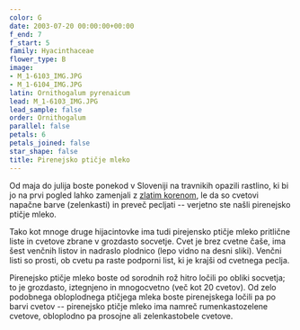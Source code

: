 ```yaml
---
color: G
date: 2003-07-20 00:00:00+00:00
f_end: 7
f_start: 5
family: Hyacinthaceae
flower_type: B
image:
- M_1-6103_IMG.JPG
- M_1-6104_IMG.JPG
latin: Ornithogalum pyrenaicum
lead: M_1-6103_IMG.JPG
lead_sample: false
order: Ornithogalum
parallel: false
petals: 6
petals_joined: false
star_shape: false
title: Pirenejsko ptičje mleko
---
```

Od maja do julija boste ponekod v Sloveniji na travnikih opazili rastlino, ki bi jo na prvi pogled lahko zamenjali z [zlatim korenom](../asphodelusalbus/), le da so cvetovi napačne barve (zelenkasti) in preveč pecljati -- verjetno ste našli pirenejsko ptičje mleko.

Tako kot mnoge druge hijacintovke ima tudi pirejensko ptičje mleko pritlične liste in cvetove zbrane v grozdasto socvetje. Cvet je brez cvetne čaše, ima šest venčnih listov in nadraslo plodnico (lepo vidno na desni sliki). Venčni listi so prosti, ob cvetu pa raste podporni list, ki je krajši od cvetnega peclja.

Pirenejsko ptičje mleko boste od sorodnih rož hitro ločili po obliki socvetja; to je grozdasto, iztegnjeno in mnogocvetno (več kot 20 cvetov). Od zelo podobnega obloplodnega ptičjega mleka boste pirenejskega ločili pa po barvi cvetov -- pirenejsko ptičje mleko ima namreč rumenkastozelene cvetove, obloplodno pa prosojne ali zelenkastobele cvetove.
